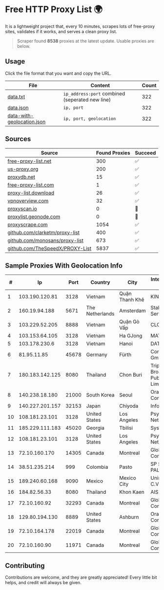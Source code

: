 
# Free HTTP Proxy List 🌍

It is a lightweight project that, every 10 minutes, scrapes lots of free-proxy sites, validates if it works, and serves a clean proxy list.


> Scraper found **8538** proxies at the latest update. Usable proxies are below.

## Usage

Click the file format that you want and copy the URL.


|File|Content|Count|
|----|-------|-----|
|[data.txt](https://raw.githubusercontent.com/themiralay/Proxy-List-World/master/data.txt)|`ip_address:port` combined (seperated new line)|322|
|[data.json](https://raw.githubusercontent.com/themiralay/Proxy-List-World/master/data.json)|`ip, port`|322|
|[data-with-geolocation.json](https://raw.githubusercontent.com/themiralay/Proxy-List-World/master/data-with-geolocation.json)|`ip, port, geolocation`|322|

## Sources

|Source|Found Proxies|Succeed|
|------|-------------|-------|
|[free-proxy-list.net](https://free-proxy-list.net)|300|✅|
|[us-proxy.org](https://www.us-proxy.org)|200|✅|
|[proxydb.net](http://proxydb.net)|15|✅|
|[free-proxy-list.com](https://free-proxy-list.com/?page=&port=&type%5B%5D=http&type%5B%5D=https&up_time=0&search=Search)|1|✅|
|[proxy-list.download](https://www.proxy-list.download/HTTP)|26|✅|
|[vpnoverview.com](https://vpnoverview.com/privacy/anonymous-browsing/free-proxy-servers)|32|✅|
|[proxyscan.io](https://www.proxyscan.io)|0|🚫|
|[proxylist.geonode.com](https://proxylist.geonode.com/api/proxy-list?limit=300&page=1&sort_by=lastChecked&sort_type=desc&protocols=http,https)|0|🚫|
|[proxyscrape.com](https://api.proxyscrape.com/v2/?request=displayproxies&protocol=http&timeout=10000&country=all&ssl=all&anonymity=all)|1054|✅|
|[github.com/clarketm/proxy-list](https://raw.githubusercontent.com/clarketm/proxy-list/master/proxy-list-raw.txt)|400|✅|
|[github.com/monosans/proxy-list](https://raw.githubusercontent.com/monosans/proxy-list/main/proxies/http.txt)|673|✅|
|[github.com/TheSpeedX/PROXY-List](https://raw.githubusercontent.com/TheSpeedX/PROXY-List/master/http.txt)|5837|✅|


## Sample Proxies With Geolocation Info

|#|Ip|Port|Country|City|Internet Service Provider|
|-|--|----|-------|----|-------------------------|
|1|103.190.120.81|3128|Vietnam|Quận Thanh Khê|KINGBOND|
|2|160.19.94.188|5671|The Netherlands|Amsterdam|Stallion Network Services Limited|
|3|103.229.52.205|8888|Vietnam|Quận Gò Vấp|CLOVIET|
|4|103.153.64.105|3128|Vietnam|Ha GJong|MAT-HN|
|5|103.178.230.6|3128|Vietnam|Hanoi|DATHANH|
|6|81.95.11.85|45678|Germany|Fürth|Core-Backbone GmbH|
|7|180.183.142.125|8080|Thailand|Chon Buri|Triple T Broadband Public Company Limited|
|8|140.238.18.180|21000|South Korea|Seoul|Oracle Corporation|
|9|140.227.201.157|32153|Japan|Chiyoda|InfoSphere|
|10|108.181.23.101|3128|United States|Los Angeles|Psychz Networks|
|11|185.229.111.183|45020|Georgia|Tbilisi|Sysnet LLC|
|12|108.181.23.101|3128|United States|Los Angeles|Psychz Networks|
|13|72.10.160.170|14305|Canada|Montreal|GloboTech Communications|
|14|38.51.235.214|999|Colombia|Pasto|SP SISTEMAS PALACIOS LTDA|
|15|189.240.60.168|9090|Mexico|Mexico City|Uninet S.A. de C.V.|
|16|184.82.56.33|8080|Thailand|Khon Kaen|AIS-Fibre|
|17|72.10.160.92|32293|Canada|Montreal|GloboTech Communications|
|18|129.80.194.130|8889|United States|Ashburn|Oracle Corporation|
|19|72.10.164.178|22019|Canada|Montreal|GloboTech Communications|
|20|72.10.160.90|11971|Canada|Montreal|GloboTech Communications|



## Contributing

Contributions are welcome, and they are greatly appreciated! Every
little bit helps, and credit will always be given.


